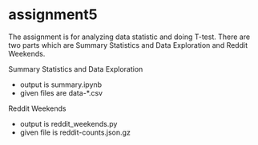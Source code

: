 # assignment5
The assignment is for analyzing data statistic and doing T-test. There are two parts which are Summary Statistics and Data Exploration and Reddit Weekends.

Summary Statistics and Data Exploration
  - output is summary.ipynb
  - given files are data-*.csv

  


Reddit Weekends
  - output is reddit_weekends.py
  - given file is reddit-counts.json.gz

  
